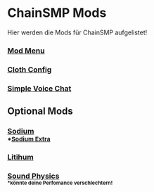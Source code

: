 # ChainSMP Mods
Hier werden die Mods für ChainSMP aufgelistet!</br>

### [Mod Menu](https://www.curseforge.com/minecraft/mc-mods/modmenu/files/3767908)

### [Cloth Config](https://www.curseforge.com/minecraft/mc-mods/cloth-config/files/3782776)

### [Simple Voice Chat](https://www.curseforge.com/minecraft/mc-mods/simple-voice-chat/files/3783929)

## **Optional Mods**

### [Sodium](https://modrinth.com/mod/sodium/version/mc1.18.2-0.4.1)<br><sub>*[Sodium Extra](https://www.curseforge.com/minecraft/mc-mods/sodium-extra/files/3733071)</sup>
### [Litihum](https://modrinth.com/mod/lithium/version/mc1.18.2-0.7.9)

### [Sound Physics](https://www.curseforge.com/minecraft/mc-mods/sound-physics-remastered/files/3775919)</br><sub><sup>*könnte deine Perfomance verschlechtern!</sub></sup>
